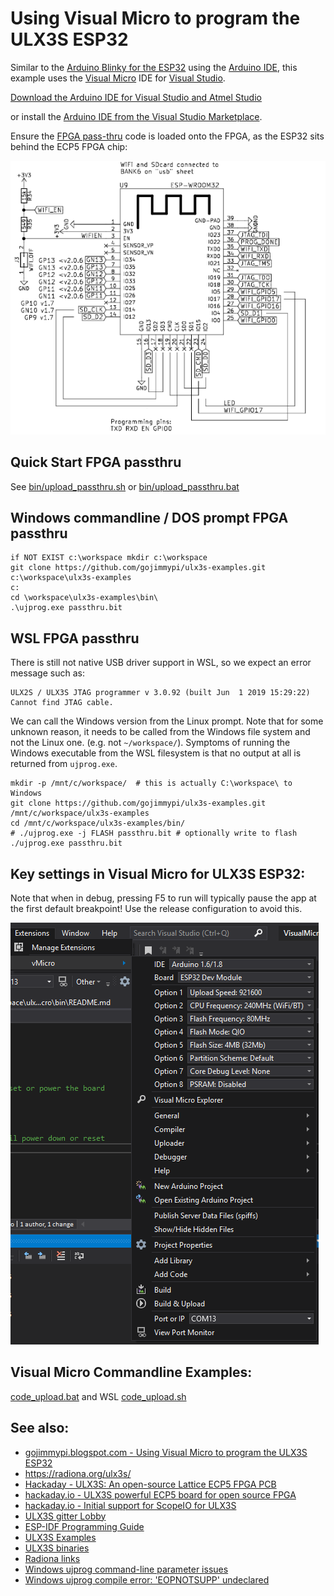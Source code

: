 # Using Visual Micro to program the ULX3S ESP32

Similar to the [Arduino Blinky for the ESP32](../blinky/ESP32) using the [Arduino IDE](https://www.arduino.cc/en/Main/Software), this example uses the [Visual Micro](https://www.visualmicro.com/) IDE for [Visual Studio](https://visualstudio.microsoft.com/).

[Download the Arduino IDE for Visual Studio and Atmel Studio](https://www.visualmicro.com/page/Arduino-Visual-Studio-Downloads.aspx)

or install the [Arduino IDE from the Visual Studio Marketplace](https://marketplace.visualstudio.com/items?itemName=VisualMicro.ArduinoIDEforVisualStudio).

Ensure the [FPGA pass-thru](../passthru/) code is loaded onto the FPGA, as the ESP32 sits behind the ECP5 FPGA chip:

![ESP32-on-ULX3S](./images/ESP32_on_ULX3S.png )

## Quick Start FPGA passthru
See [bin/upload_passthru.sh](../bin/upload_passthru.sh) or  [bin/upload_passthru.bat](../bin/upload_passthru.bat)

## Windows commandline / DOS prompt FPGA passthru
```
if NOT EXIST c:\workspace mkdir c:\workspace
git clone https://github.com/gojimmypi/ulx3s-examples.git c:\workspace\ulx3s-examples
c:
cd \workspace\ulx3s-examples\bin\
.\ujprog.exe passthru.bit
```

## WSL FPGA passthru
There is still not native USB driver support in WSL, so we expect an error message such as:
```
ULX2S / ULX3S JTAG programmer v 3.0.92 (built Jun  1 2019 15:29:22)
Cannot find JTAG cable.
```
We can call the Windows version from the Linux prompt. Note that for some unknown reason, it needs to be called from the Windows file system and not the Linux one. (e.g. not `~/workspace/`). Symptoms of running the Windows executable from the WSL filesystem is that no output at all is returned from `ujprog.exe`.
```
mkdir -p /mnt/c/workspace/  # this is actually C:\workspace\ to Windows
git clone https://github.com/gojimmypi/ulx3s-examples.git /mnt/c/workspace/ulx3s-examples
cd /mnt/c/workspace/ulx3s-examples/bin/
# ./ujprog.exe -j FLASH passthru.bit # optionally write to flash
./ujprog.exe passthru.bit
```
##  Key settings in Visual Micro for ULX3S ESP32:

Note that when in debug, pressing F5 to run will typically pause the app at the first default breakpoint! Use the release configuration to avoid this.

![ESP32-on-ULX3S-settings](./images/VisualMicro_ULX3S_settings.png )

## Visual Micro Commandline Examples:

[code_upload.bat](./code_upload.bat) and WSL [code_upload.sh](./code_upload.sh)

## See also: 
* [gojimmypi.blogspot.com - Using Visual Micro to program the ULX3S ESP32](https://gojimmypi.blogspot.com/2019/06/ulx3s-and-visual-micro-in-visual-studio.html)
* https://radiona.org/ulx3s/
* [Hackaday - ULX3S: An open-source Lattice ECP5 FPGA PCB](https://hackaday.com/2019/01/14/ulx3s-an-open-source-lattice-ecp5-fpga-pcb/)
* [hackaday.io -  ULX3S powerful ECP5 board for open source FPGA](https://hackaday.io/project/159108-ulx3s-powerful-ecp5-board-for-open-source-fpga)
* [hackaday.io - Initial support for ScopeIO for ULX3S](https://hackaday.io/project/159108-ulx3s-powerful-ecp5-board-for-open-source-fpga/log/163222-initial-support-for-scopeio-for-ulx3s)
* [ULX3S gitter Lobby](https://gitter.im/ulx3s/Lobby)
* [ESP-IDF Programming Guide](https://docs.espressif.com/projects/esp-idf/en/latest/)
* [ULX3S Examples](https://github.com/emard/ulx3s-examples)
* [ULX3S binaries](https://github.com/emard/ulx3s-bin)
* [Radiona links](https://github.com/RadionaOrg/ulx3s-links/blob/master/README.md)
* [Windows ujprog command-line parameter issues](https://github.com/f32c/tools/issues/10)
* [Windows ujprog compile error: 'EOPNOTSUPP' undeclared](https://github.com/f32c/tools/issues/8)
